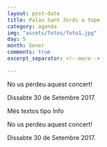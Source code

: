 ```yaml
---
layout: post-date
title: Palau Sant Jordi a tope
category: agenda
img: "assets/fotos/foto1.jpg"
day: 5
month: Gener
comments: true
excerpt_separator: <!--more-->

---
```


No us perdeu aquest concert!

Dissabte 30 de Setembre 2017.

<!--more-->

Més textos tipo Info

No us perdeu aquest concert!

Dissabte 30 de Setembre 2017.